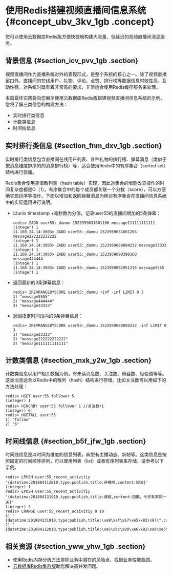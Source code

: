 # 使用Redis搭建视频直播间信息系统 {#concept_ubv_3kv_1gb .concept}

您可以使用云数据库Redis版方便快捷地构建大流量、低延迟的视频直播间消息服务。

## 背景信息 {#section_icv_pvv_1gb .section}

视频直播间作为直播系统对外的表现形式，是整个系统的核心之一。除了视频直播窗口外，直播间的在线用户、礼物、评论、点赞、排行榜等数据信息时效性高，互动性强，对系统时延有着非常高的要求，非常适合使用Redis缓存服务来处理。

本篇最佳实践将向您展示使用云数据库Redis版搭建视频直播间信息系统的示例。您将了解三类信息的构建方法：

-   实时排行类信息
-   计数类信息
-   时间线信息

## 实时排行类信息 {#section_fnm_dxv_1gb .section}

实时排行类信息包含直播间在线用户列表、各种礼物的排行榜、弹幕消息（类似于按消息维度排序的的消息排行榜）等，适合使用Redis中的有序集合（sorted set）结构进行存储。

Redis集合使用空值散列表（hash table）实现，因此对集合的增删改查操作的时间复杂度都是O（1）。有序集合中的每个成员都关联一个分数（score），可以方便地实现排序等操作。下面以增加和返回弹幕消息为例对有序集合在直播间信息系统中的实际运用进行说明。

-   以unix timestamp +毫秒数为分值，记录user55的直播间增加的5条弹幕：

    ``` {#codeblock_smh_yq9_3cl}
    redis> ZADD user55:_danmu 1523959031601166 message111111111111
    (integer) 1
    11.160.24.14:3003> ZADD user55:_danmu 1523959031601266 message222222222222
    (integer) 1
    11.160.24.14:3003> ZADD user55:_danmu 1523959088894232 message33333
    (integer) 1
    11.160.24.14:3003> ZADD user55:_danmu 1523959090390160 message444444
    (integer) 1
    11.160.24.14:3003> ZADD user55:_danmu 1523959092951218 message5555
    (integer) 1
    ```

-   返回最新的3条弹幕信息：

    ``` {#codeblock_jf8_6z9_iqv}
    redis> ZREVRANGEBYSCORE user55:_danmu +inf -inf LIMIT 0 3
    1) "message5555"
    2) "message444444"
    3) "message33333"
    ```

-   返回指定时间段内的3条弹幕信息：

    ``` {#codeblock_gpx_css_gvc}
    redis> ZREVRANGEBYSCORE user55:_danmu 1523959088894232 -inf LIMIT 0 3
    1) "message33333"
    2) "message222222222222"
    3) "message111111111111"
    ```


## 计数类信息 {#section_mxk_y2w_1gb .section}

计数类信息以用户相关数据为例，有未读消息数、关注数、粉丝数、经验值等等。这类消息适合以Redis中的散列（hash）结构进行存储。比如关注数可以用如下的方法处理：

``` {#codeblock_f7v_aqu_7ac}
redis> HSET user:55 follower 5
(integer) 1
redis> HINCRBY user:55 follower 1 //关注数+1
(integer) 6 
redis> HGETALL user:55
1) "follow"
2) "6"
```

## 时间线信息 {#section_b5f_jfw_1gb .section}

时间线信息是以时间为维度的信息列表，典型有主播动态、新帖等。这类信息是按照固定的时间顺序排列，可以使用列表（list）或者有序列表来存储，请参考以下示例。

``` {#codeblock_8ye_khb_q5s}
redis> LPUSH user:55_recent_activitiy  '{datetime:201804112010,type:publish,title:开播啦,content:加油}'
(integer) 1
redis> LPUSH user:55_recent_activitiy '{datetime:201804131910,type:publish,title:请假,content:抱歉，今天有事鸽一天}'
(integer) 2
redis> LRANGE user:55_recent_activitiy 0 10
1) "{datetime:201804131910,type:publish,title:\xe8\xaf\xb7\xe5\x81\x87\",content:\xe6\x8a\xb1\xe6\xad\x89\xef\xbc\x8c\xe4\xbb\x8a\xe5\xa4\xa9\xe6\x9c\x89\xe4\xba\x8b\xe9\xb8\xbd\xe4\xb8\x80\xe5\xa4\xa9}"
2) "{datetime:201804112010,type:publish,title:\xe5\xbc\x80\xe6\x92\xad\xe5\x95\xa6,content:\xe5\x8a\xa0\xe6\xb2\xb9}"
```

## 相关资源 {#section_yww_yhw_1gb .section}

-   使用[Redis内存分析方法](https://help.aliyun.com/knowledge_detail/50037.html)排除业务中潜在的风险点，找到业务性能瓶颈。
-   [云数据库Redis集群版](../../../../intl.zh-CN/产品简介/产品系列/Redis集群版-双副本.md#)助您解决高并发问题。

